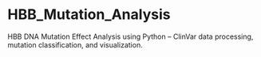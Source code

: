 # HBB_Mutation_Analysis
HBB DNA Mutation Effect Analysis using Python – ClinVar data processing, mutation classification, and visualization.

